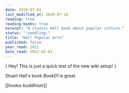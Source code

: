 ```yaml
---
date: 2020-07-01
last_modified_at: 2020-07-18
reading: true
reading-books: true
excerpt: "A classic Hall book about popular culture."
status: ":seedling:"
title: "Hall Popular Arts"
published: false
year_read: 2022
date_read: 2022-02-01
---
```

{ Hey! This is just a quick test of the new wiki setup! }  

Stuart Hall's book _Book01_ is great.  

[[hooks-buddhism]]  
